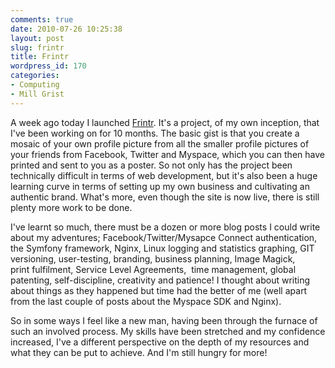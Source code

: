 ```yaml
---
comments: true
date: 2010-07-26 10:25:38
layout: post
slug: frintr
title: Frintr
wordpress_id: 170
categories:
- Computing
- Mill Grist
---
```


A week ago today I launched [Frintr](http://www.frintr.com). It's a project, of my own inception, that I've been working on for 10 months. The basic gist is that you create a mosaic of your own profile picture from all the smaller profile pictures of your friends from Facebook, Twitter and Myspace, which you can then have printed and sent to you as a poster. So not only has the project been technically difficult in terms of web development, but it's also been a huge learning curve in terms of setting up my own business and cultivating an authentic brand. What's more, even though the site is now live, there is still plenty more work to be done.

I've learnt so much, there must be a dozen or more blog posts I could write about my adventures; Facebook/Twitter/Mysapce Connect authentication, the Symfony framework, Nginx, Linux logging and statistics graphing, GIT versioning, user-testing, branding, business planning, Image Magick, print fulfilment, Service Level Agreements,  time management, global patenting, self-discipline, creativity and patience! I thought about writing about things as they happened but time had the better of me (well apart from the last couple of posts about the Myspace SDK and Nginx).

So in some ways I feel like a new man, having been through the furnace of such an involved process. My skills have been stretched and my confidence increased, I've a different perspective on the depth of my resources and what they can be put to achieve. And I'm still hungry for more!
